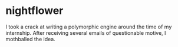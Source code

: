 # nightflower

I took a crack at writing a polymorphic engine around the time of my internship. After receiving several emails of questionable motive, I mothballed the idea.

